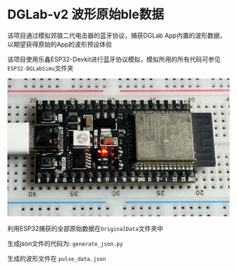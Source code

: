 # DGLab-v2 波形原始ble数据

该项目通过模拟郊狼二代电击器的蓝牙协议，捕获DGLab App内置的波形数据，以期望获得原始的App的波形预设体验

该项目使用乐鑫ESP32-Devkit进行蓝牙协议模拟，模拟所用的所有代码可参见`ESP32-DGLabSimu`文件夹


![esp32-devkit](./doc/esp32.jpg)

利用ESP32捕获的全部原始数据在`OriginalData`文件夹中

生成json文件的代码为: `generate_json.py`

生成的波形文件在 `pulse_data.json`